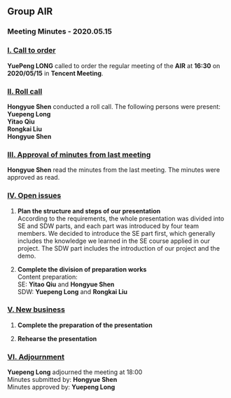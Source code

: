 ## Group AIR

### Meeting Minutes - 2020.05.15



### <u>I. Call to order</u>

​**YuePeng LONG** called to order the regular meeting of the **AIR** at **16:30** on **2020/05/15** in **Tencent Meeting**.

### <u>II. Roll call</u>
**Hongyue Shen** conducted a roll call. The following persons were present:  
**Yuepeng Long**  
**Yitao Qiu**  
**Rongkai Liu**  
**Hongyue Shen**

### <u>III. Approval of minutes from last meeting</u>

**Hongyue Shen** read the minutes from the last meeting. The minutes were approved as read.

### <u>IV. Open issues</u>

1. **Plan the structure and steps of our presentation**  
    According to the requirements, the whole presentation was divided into SE and SDW parts, and each part was introduced by four team members. We decided to introduce the SE part first, which generally includes the knowledge we learned in the SE course applied in our project. The SDW part includes the introduction of our project and the demo.

2. **Complete the division of preparation works**  
    Content preparation:  
    SE: **Yitao Qiu** and **Hongyue Shen**  
    SDW: **Yuepeng Long** and **Rongkai Liu**
    

### <u>V. New business</u>

1. **Complete the preparation of the presentation**

2. **Rehearse the presentation**

### <u>VI. Adjournment</u>

**Yuepeng Long** adjourned the meeting at 18:00   
Minutes submitted by: **Hongyue Shen**  
Minutes approved by: **Yuepeng Long**